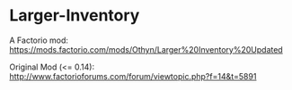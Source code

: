 # Larger-Inventory
A Factorio mod: https://mods.factorio.com/mods/Othyn/Larger%20Inventory%20Updated

Original Mod (<= 0.14): http://www.factorioforums.com/forum/viewtopic.php?f=14&t=5891